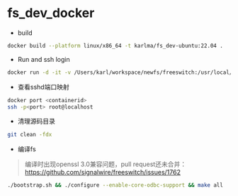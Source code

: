 # fs_dev_docker

* build

```bash
docker build --platform linux/x86_64 -t karlma/fs_dev-ubuntu:22.04 .
```

* Run and ssh login

```bash
docker run -d -it -v /Users/karl/workspace/newfs/freeswitch:/usr/local/src/freeswitch -v /Users/karl/workspace/newfs/fs_build-ubuntu-22.04:/usr/local/freeswitch -P karlma/fs_dev /usr/sbin/sshd -D
```

* 查看sshd端口映射

```bash
docker port <containerid>
ssh -p<port> root@localhost
```

* 清理源码目录

```bash
git clean -fdx
```

* 编译fs

> 编译时出现openssl 3.0兼容问题，pull request还未合并：https://github.com/signalwire/freeswitch/issues/1762

```bash
./bootstrap.sh && ./configure --enable-core-odbc-support && make all
```

